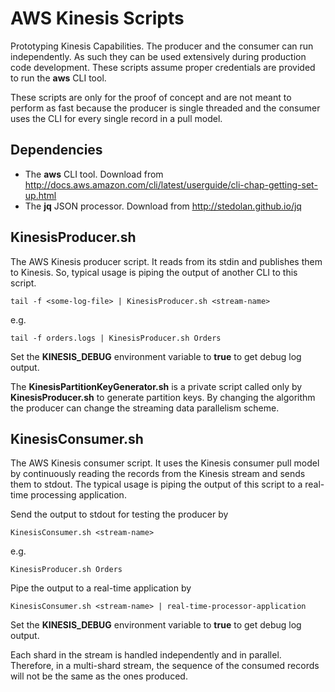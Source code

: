 AWS Kinesis Scripts
===================
Prototyping Kinesis Capabilities. The producer and the consumer can run independently.
As such they can be used extensively during production code development. These scripts
assume proper credentials are provided to run the <b>aws</b> CLI tool.

These scripts are only for the proof of concept and are not meant to perform as fast
because the producer is single threaded and the consumer uses the CLI for every single
record in a pull model.

Dependencies
------------
* The <b>aws</b> CLI tool. Download from <u>http://docs.aws.amazon.com/cli/latest/userguide/cli-chap-getting-set-up.html</u>
* The <b>jq</b> JSON processor. Download from <u>http://stedolan.github.io/jq</u>

KinesisProducer.sh
------------------
The AWS Kinesis producer script. It reads from its stdin and publishes them to Kinesis.
So, typical usage is piping the output of another CLI to this script.

    tail -f <some-log-file> | KinesisProducer.sh <stream-name>
e.g.

    tail -f orders.logs | KinesisProducer.sh Orders

Set the <b>KINESIS_DEBUG</b> environment variable to <b>true</b> to get debug log output.

The <b>KinesisPartitionKeyGenerator.sh</b> is a private script called only by <b>KinesisProducer.sh</b>
to generate partition keys. By changing the algorithm the producer can change the streaming data
parallelism scheme.

KinesisConsumer.sh
------------------
The AWS Kinesis consumer script. It uses the Kinesis consumer pull model by continuously reading the records from the
Kinesis stream and sends them to stdout. The typical usage is piping the output of this script to a real-time
processing application.

Send the output to stdout for testing the producer by

    KinesisConsumer.sh <stream-name>
e.g.

    KinesisProducer.sh Orders


Pipe the output to a real-time application by

    KinesisConsumer.sh <stream-name> | real-time-processor-application


Set the <b>KINESIS_DEBUG</b> environment variable to <b>true</b> to get debug log output.

Each shard in the stream is handled independently and in parallel.  Therefore, in a multi-shard
stream, the sequence of the consumed records will not be the same as the ones produced.
